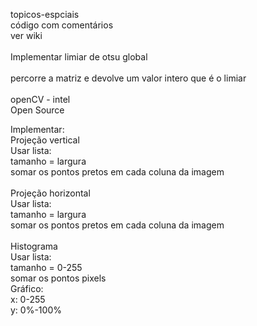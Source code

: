 topicos-espciais<br>
código com comentários<br>
ver wiki<br>
<br>
Implementar limiar de otsu global<br>
<br>
percorre a matriz e devolve um valor intero que é o limiar<br>
<br>
openCV - intel<br>
Open Source<br>

Implementar:<br>
Projeção vertical<br>
Usar lista: <br>
tamanho = largura<br>
somar os pontos pretos em cada coluna da imagem<br>
<br>
Projeção horizontal<br>
Usar lista: <br>
tamanho = largura<br>
somar os pontos pretos em cada coluna da imagem<br>
<br>
Histograma<br>
Usar lista: <br>
tamanho = 0-255<br>
somar os pontos pixels<br>
Gráfico:<br>
x: 0-255<br>
y: 0%-100%<br>
<br>
